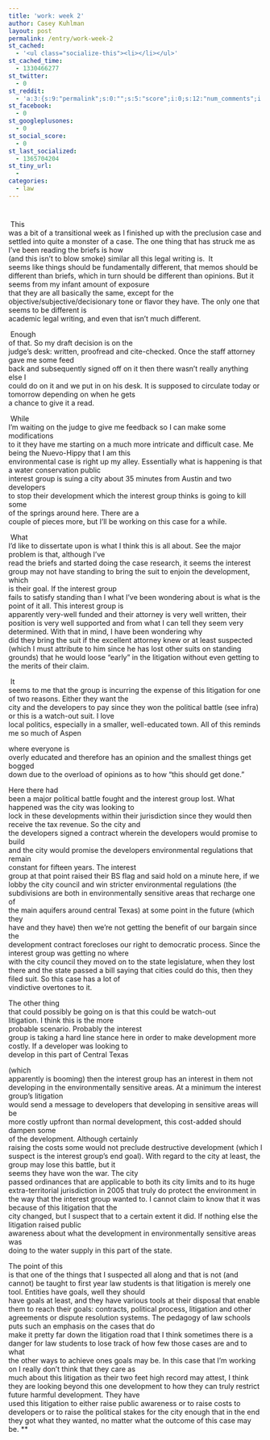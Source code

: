 ```yaml
---
title: 'work: week 2'
author: Casey Kuhlman
layout: post
permalink: /entry/work-week-2
st_cached:
  - '<ul class="socialize-this"><li></li></ul>'
st_cached_time:
  - 1330466277
st_twitter:
  - 0
st_reddit:
  - 'a:3:{s:9:"permalink";s:0:"";s:5:"score";i:0;s:12:"num_comments";i:0;}'
st_facebook:
  - 0
st_googleplusones:
  - 0
st_social_score:
  - 0
st_last_socialized:
  - 1365704204
st_tiny_url:
  - 
categories:
  - law
---
```

# 

 This  
was a bit of a transitional week as I finished up with the preclusion case and  
settled into quite a monster of a case. The one thing that has struck me as I’ve been reading the briefs is how  
(and this isn’t to blow smoke) similar all this legal writing is.  It  
seems like things should be fundamentally different, that memos should be  
different than briefs, which in turn should be different than opinions. But it seems from my infant amount of exposure  
that they are all basically the same, except for the  
objective/subjective/decisionary tone or flavor they have. The only one that seems to be different is  
academic legal writing, and even that isn’t much different. 

 Enough  
of that. So my draft decision is on the  
judge’s desk: written, proofread and cite-checked. Once the staff attorney gave me some feed  
back and subsequently signed off on it then there wasn’t really anything else I  
could do on it and we put in on his desk. It is supposed to circulate today or tomorrow depending on when he gets  
a chance to give it a read. 

 While  
I’m waiting on the judge to give me feedback so I can make some modifications  
to it they have me starting on a much more intricate and difficult case. Me being the Nuevo-Hippy that I am this  
environmental case is right up my alley. Essentially what is happening is that a water conservation public  
interest group is suing a city about 35 minutes from Austin and two developers  
to stop their development which the interest group thinks is going to kill some  
of the springs around here. There are a  
couple of pieces more, but I’ll be working on this case for a while. 

 What  
I’d like to dissertate upon is what I think this is all about. See the major problem is that, although I’ve  
read the briefs and started doing the case research, it seems the interest  
group may not have standing to bring the suit to enjoin the development, which  
is their goal. If the interest group  
fails to satisfy standing than I what I’ve been wondering about is what is the  
point of it all. This interest group is  
apparently very-well funded and their attorney is very well written, their  
position is very well supported and from what I can tell they seem very determined. With that in mind, I have been wondering why  
did they bring the suit if the excellent attorney knew or at least suspected  
(which I must attribute to him since he has lost other suits on standing  
grounds) that he would loose “early” in the litigation without even getting to  
the merits of their claim. 

 It  
seems to me that the group is incurring the expense of this litigation for one  
of two reasons. Either they want the  
city and the developers to pay since they won the political battle (see infra)  
or this is a watch-out suit. I love  
local politics, especially in a smaller, well-educated town. All of this reminds me so much of 
Aspen

where everyone is  
overly educated and therefore has an opinion and the smallest things get bogged  
down due to the overload of opinions as to how “this should get done.” 

Here there had  
been a major political battle fought and the interest group lost. What happened was the city was looking to  
lock in these developments within their jurisdiction since they would then  
receive the tax revenue. So the city and  
the developers signed a contract wherein the developers would promise to build  
and the city would promise the developers environmental regulations that remain  
constant for fifteen years. The interest  
group at that point raised their BS flag and said hold on a minute here, if we  
lobby the city council and win stricter environmental regulations (the  
subdivisions are both in environmentally sensitive areas that recharge one of  
the main aquifers around central Texas) at some point in the future (which they  
have and they have) then we’re not getting the benefit of our bargain since the  
development contract forecloses our right to democratic process. Since the interest group was getting no where  
with the city council they moved on to the state legislature, when they lost  
there and the state passed a bill saying that cities could do this, then they  
filed suit. So this case has a lot of  
vindictive overtones to it. 

The other thing  
that could possibly be going on is that this could be watch-out  
litigation. I think this is the more  
probable scenario. Probably the interest  
group is taking a hard line stance here in order to make development more  
costly. If a developer was looking to  
develop in this part of 
Central Texas

(which  
apparently is booming) then the interest group has an interest in them not  
developing in the environmentally sensitive areas. At a minimum the interest group’s litigation  
would send a message to developers that developing in sensitive areas will be  
more costly upfront than normal development, this cost-added should dampen some  
of the development. Although certainly  
raising the costs some would not preclude destructive development (which I  
suspect is the interest group’s end goal). With regard to the city at least, the group may lose this battle, but it  
seems they have won the war. The city  
passed ordinances that are applicable to both its city limits and to its huge  
extra-territorial jurisdiction in 2005 that truly do protect the environment in  
the way that the interest group wanted to. I cannot claim to know that it was because of this litigation that the  
city changed, but I suspect that to a certain extent it did. If nothing else the litigation raised public  
awareness about what the development in environmentally sensitive areas was  
doing to the water supply in this part of the state. 

The point of this  
is that one of the things that I suspected all along and that is not (and  
cannot) be taught to first year law students is that litigation is merely one  
tool. Entities have goals, well they should  
have goals at least, and they have various tools at their disposal that enable  
them to reach their goals: contracts, political process, litigation and other  
agreements or dispute resolution systems. The pedagogy of law schools puts such an emphasis on the cases that do  
make it pretty far down the litigation road that I think sometimes there is a  
danger for law students to lose track of how few those cases are and to what  
the other ways to achieve ones goals may be. In this case that I’m working on I really don’t think that they care as  
much about this litigation as their two feet high record may attest, I think  
they are looking beyond this one development to how they can truly restrict  
future harmful development. They have  
used this litigation to either raise public awareness or to raise costs to  
developers or to raise the political stakes for the city enough that in the end  
they got what they wanted, no matter what the outcome of this case may be. **